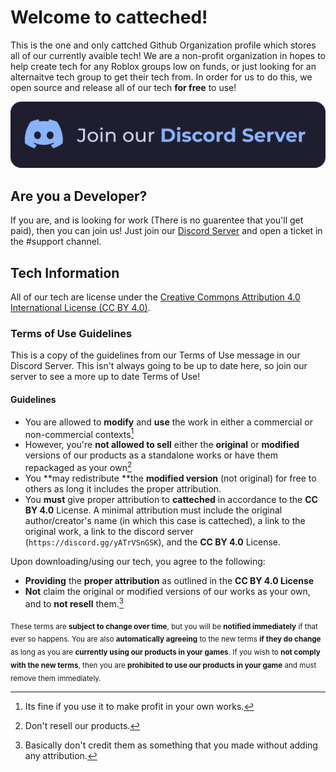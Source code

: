 # Welcome to catteched!
This is the one and only cattched Github Organization profile which stores all of our currently avaible tech! 
We are a non-profit organization in hopes to help create tech for any Roblox groups low on funds, or just looking for an alternaitve tech group to get their tech from.
In order for us to do this, we open source and release all of our tech **for free** to use!

[<img src="./discord_join_button.svg" />](https://discord.gg/yATrVSnGSK)

## Are you a Developer?
If you are, and is looking for work (There is no guarentee that you'll get paid), then you can join us!
Just join our [Discord Server](https://discord.gg/yATrVSnGSK) and open a ticket in the #support channel.

## Tech Information
All of our tech are license under the [Creative Commons Attribution 4.0 International License (CC BY 4.0)](https://creativecommons.org/licenses/by/4.0/).

### Terms of Use Guidelines
This is a copy of the guidelines from our Terms of Use message in our Discord Server. This isn't always going to be up to date here, so join our server to see a more up to date Terms of Use!

#### Guidelines
- You are allowed to **modify** and **use** the work in either a commercial or non-commercial contexts[^1]
- However, you're **not allowed to sell** either the **original** or **modified** versions of our products as a standalone works or have them repackaged as your own[^2]
- You **may redistribute **the **modified version** (not original) for free to others as long it includes the proper attribution.
- You **must** give proper attribution to **catteched** in accordance to the **CC BY 4.0** License. A minimal attribution must include the original author/creator's name (in which this case is catteched), a link to the original work, a link to the discord server (`https://discord.gg/yATrVSnGSK`), and the **CC BY 4.0** License.

Upon downloading/using our tech, you agree to the following:
- **Providing** the **proper attribution** as outlined in the **CC BY 4.0 License**
- **Not** claim the original or modified versions of our works as your own, and to **not resell** them.[^3]

<sub>These terms are **subject to change over time**, but you will be **notified immediately** if that ever so happens. You are also **automatically agreeing** to the new terms **if they do change** as long as you are **currently using our products in your games**. If you wish to **not comply with the new terms**, then you are **prohibited to use our products in your game** and must remove them immediately.</sub>

[^1]: Its fine if you use it to make profit in your own works.
[^2]: Don't resell our products.
[^3]: Basically don't credit them as something that you made without adding any attribution.
